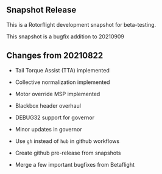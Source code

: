 ## Snapshot Release

This is a Rotorflight development snapshot for beta-testing.

This snapshot is a bugfix addition to 20210909


## Changes from 20210822

- Tail Torque Assist (TTA) implemented

- Collective normalization implemented

- Motor override MSP implemented

- Blackbox header overhaul

- DEBUG32 support for governor

- Minor updates in governor

- Use `gh` instead of `hub` in github workflows

- Create github pre-release from snapshots

- Merge a few important bugfixes from Betaflight

